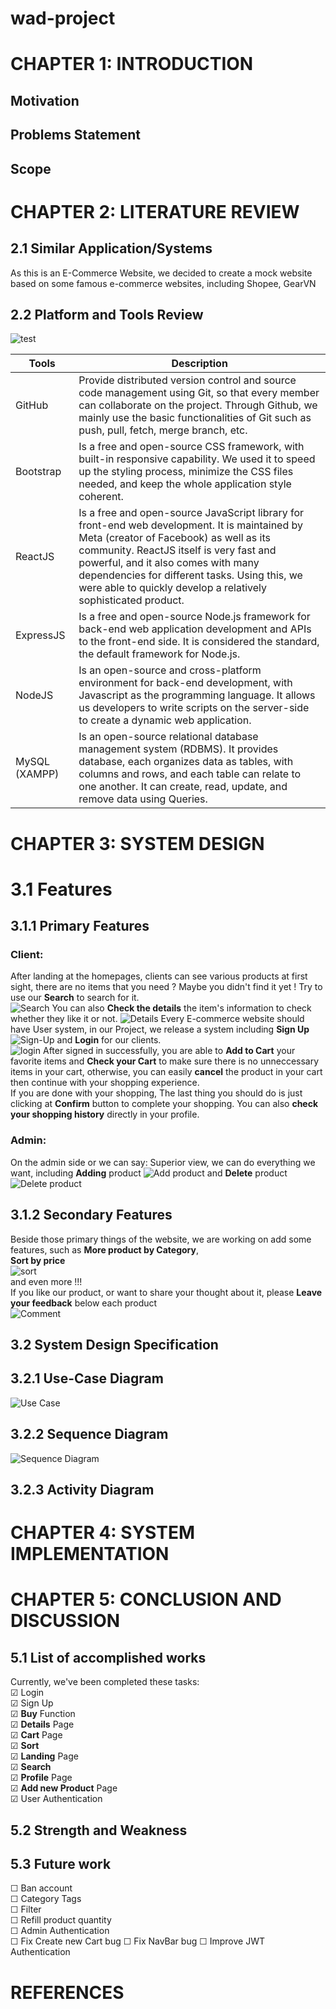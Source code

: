 # wad-project
# CHAPTER 1: INTRODUCTION
## Motivation
## Problems Statement
## Scope
# CHAPTER 2: LITERATURE REVIEW
## 2.1 Similar Application/Systems
As this is an E-Commerce Website, we decided to create a mock website based on some famous e-commerce websites, including Shopee, GearVN

## 2.2 Platform and Tools Review
![test](https://i.ibb.co/TR8LY1t/hutao-money.gif)

| Tools | Description |
|---|---|
| GitHub | Provide distributed version control and source code management using Git, so that every member can collaborate on the project. Through Github, we mainly use the basic functionalities of Git such as push, pull, fetch, merge branch, etc.  |
| Bootstrap | Is a free and open-source CSS framework, with built-in responsive capability. We used it to speed up the styling process, minimize the CSS files needed, and keep the whole application style coherent. |
| ReactJS | Is a free and open-source JavaScript library for front-end web development. It is maintained by Meta (creator of Facebook) as well as its community. ReactJS itself is very fast and powerful, and it also comes with many dependencies for different tasks. Using this, we were able to quickly develop a relatively sophisticated product. |
| ExpressJS | Is a free and open-source Node.js framework for back-end web application development and APIs to the front-end side. It is considered the standard, the default framework for Node.js. |
| NodeJS | Is an open-source and cross-platform environment for back-end development, with Javascript as the programming language. It allows us developers to write scripts on the server-side to create a dynamic web application. |
| MySQL (XAMPP) | Is an open-source relational database management system (RDBMS). It provides database, each organizes data as tables, with columns and rows, and each table can relate to one another. It can create, read, update, and remove data using Queries. |

# CHAPTER 3: SYSTEM DESIGN
# 3.1 Features
## 3.1.1 Primary Features
### Client:
After landing at the homepages, clients can see various products at first sight, there are no items that you need ? Maybe you didn't find it yet ! Try to use our **Search** to search for it.  
![Search](https://i.ibb.co/DbjHVGq/Search.png)
You can also **Check the details** the item's information to check whether they like it or not. 
![Details](https://i.ibb.co/gVxh8vW/Details.png)
Every E-commerce website should have User system, in our Project, we release a system including **Sign Up**  
![Sign-Up](https://i.ibb.co/xfb42z6/Screenshot-2022-05-24-211343.png)
and **Login** for our clients.  
![login](https://i.ibb.co/qW235t3/login.png)
After signed in successfully, you are able to **Add to Cart** your favorite items and **Check your Cart** to make sure there is no unneccessary items in your cart, otherwise, you can easily **cancel** the product in your cart then continue with your shopping experience.  
If you are done with your shopping, The last thing you should do is just clicking at **Confirm** button to complete your shopping. 
You can also **check your shopping history** directly in your profile.  

### Admin:
On the admin side or we can say: Superior view, we can do everything we want, including **Adding** product
![Add product](https://i.ibb.co/SKZHtS6/addproduct.jpg)
and **Delete** product
![Delete product](https://i.ibb.co/x2ks6YS/manageproduct1.jpg) 
## 3.1.2 Secondary Features
Beside those primary things of the website, we are working on add some features, such as **More product by Category**,  
**Sort by price**  
![sort](https://i.ibb.co/GnWrLWf/sorting.png)  
and even more !!!  
If you like our product, or want to share your thought about it, please **Leave your feedback** below each product  
![Comment](https://i.ibb.co/yQwkzbN/Comment.png)

## 3.2 System Design Specification
## 3.2.1 Use-Case Diagram  
![Use Case](https://user-images.githubusercontent.com/69633140/170947231-53c9aca2-ff5c-4b61-8600-8c39aa93abe6.png)

## 3.2.2 Sequence Diagram

![Sequence Diagram](https://user-images.githubusercontent.com/69633140/170947476-21fc3e80-7d0b-4409-a9ed-e9f8f0084824.png)

## 3.2.3 Activity Diagram
# CHAPTER 4: SYSTEM IMPLEMENTATION
# CHAPTER 5: CONCLUSION AND DISCUSSION
## 5.1 List of accomplished works
Currently, we've been completed these tasks:  
&#9745; Login    
&#9745; Sign Up  
&#9745; **Buy** Function  
&#9745; **Details** Page  
&#9745; **Cart** Page  
&#9745; **Sort**  
&#9745; **Landing** Page  
&#9745; **Search**  
&#9745; **Profile** Page  
&#9745; **Add new Product** Page  
&#9745; User Authentication
## 5.2 Strength and Weakness
## 5.3 Future work   
&#9744; Ban account  
&#9744; Category Tags  
&#9744; Filter  
&#9744; Refill product quantity  
&#9744; Admin Authentication  
&#9744; Fix Create new Cart bug
&#9744; Fix NavBar bug
&#9744; Improve JWT Authentication
# REFERENCES




